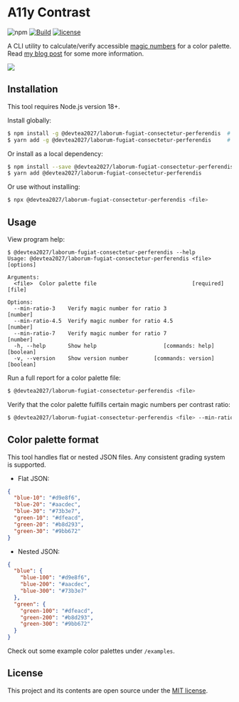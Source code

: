 # A11y Contrast

![npm](https://img.shields.io/npm/v/@devtea2027/laborum-fugiat-consectetur-perferendis?style=flat-square)
[![Build](https://img.shields.io/github/actions/workflow/status/darekkay/@devtea2027/laborum-fugiat-consectetur-perferendis/ci.yml?branch=master&style=flat-square)](https://github.com/devtea2027/laborum-fugiat-consectetur-perferendis/actions/workflows/ci.yml)
[![license](https://img.shields.io/badge/license-MIT-green?style=flat-square)](https://github.com/devtea2027/laborum-fugiat-consectetur-perferendis/blob/master/LICENSE)

A CLI utility to calculate/verify accessible [magic numbers](https://designsystem.digital.gov/design-tokens/color/overview/#magic-number) for a color palette. Read [my blog post](https://darekkay.com/blog/accessible-color-palette/) for some more information.

![](screenshot.png)

## Installation

This tool requires Node.js version 18+.

Install globally:

```bash
$ npm install -g @devtea2027/laborum-fugiat-consectetur-perferendis  # Npm
$ yarn add -g @devtea2027/laborum-fugiat-consectetur-perferendis     # Yarn
```

Or install as a local dependency:

```bash
$ npm install --save @devtea2027/laborum-fugiat-consectetur-perferendis  # Npm
$ yarn add @devtea2027/laborum-fugiat-consectetur-perferendis            # Yarn
```

Or use without installing:

```bash
$ npx @devtea2027/laborum-fugiat-consectetur-perferendis <file>
```

## Usage

View program help:

```
$ @devtea2027/laborum-fugiat-consectetur-perferendis --help
Usage: @devtea2027/laborum-fugiat-consectetur-perferendis <file> [options]

Arguments:
  <file>  Color palette file                              [required] [file]

Options:
  --min-ratio-3    Verify magic number for ratio 3                 [number]
  --min-ratio-4.5  Verify magic number for ratio 4.5               [number]
  --min-ratio-7    Verify magic number for ratio 7                 [number]
  -h, --help       Show help                     [commands: help] [boolean]
  -v, --version    Show version number        [commands: version] [boolean]
```

Run a full report for a color palette file:

```bash
$ @devtea2027/laborum-fugiat-consectetur-perferendis <file>
```

Verify that the color palette fulfills certain magic numbers per contrast ratio:

```bash
$ @devtea2027/laborum-fugiat-consectetur-perferendis <file> --min-ratio-3=40 --min-ratio-4.5=50 --min-ratio-7=70
```

## Color palette format

This tool handles flat or nested JSON files. Any consistent grading system is supported.

- Flat JSON:

```json
{
  "blue-10": "#d9e8f6",
  "blue-20": "#aacdec",
  "blue-30": "#73b3e7",
  "green-10": "#dfeacd",
  "green-20": "#b8d293",
  "green-30": "#9bb672"
}
```

- Nested JSON:

```json
{
  "blue": {
    "blue-100": "#d9e8f6",
    "blue-200": "#aacdec",
    "blue-300": "#73b3e7"
  },
  "green": {
    "green-100": "#dfeacd",
    "green-200": "#b8d293",
    "green-300": "#9bb672"
  }
}
```

Check out some example color palettes under `/examples`.

## License

This project and its contents are open source under the [MIT license](LICENSE).
